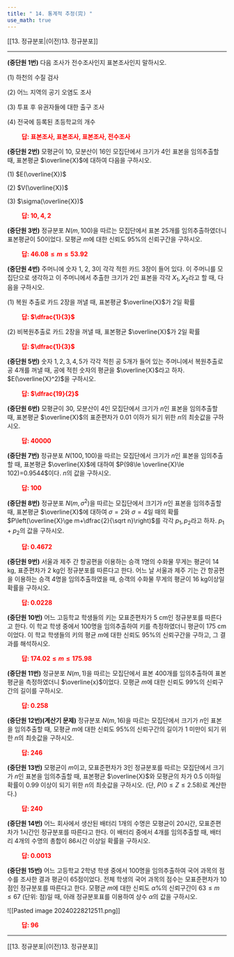 ```yaml
---
title: " 14. 통계적 추정(完) "
use_math: true
---
```

[[13. 정규분포|(이전)13. 정규분포]] 

***

**(중단원 1번)** 다음 조사가 전수조사인지 표본조사인지 말하시오.

(1) 하천의 수질 검사 

(2) 어느 지역의 공기 오염도 조사

(3) 투표 후 유권자들에 대한 출구 조사

(4) 전국에 등록된 초등학교의 개수

**<span style="color: red;">$\qquad$답: 표본조사, 표본조사, 표본조사, 전수조사</span>**

**(중단원 2번)** 모평균이 10, 모분산이 16인 모집단에서 크기가 4인 표본을 임의추출할 때, 표본평균 $\overline{X}$에 대하여 다음을 구하시오.

(1) $E(\overline{X})$

(2) $V(\overline{X})$

(3) $\sigma(\overline{X})$

**<span style="color: red;">$\qquad$답: $10, 4, 2$</span>**

**(중단원 3번)** 정규분포 $N(m, 100)$을 따르는 모집단에서 표본 25개를 임의추출하였더니 표본평균이 50이었다. 모평균 $m$에 대한 신뢰도 $95\%$의 신뢰구간을 구하시오.

**<span style="color: red;">$\qquad$답: $46.08\le m\le 53.92$</span>**

**(중단원 4번)** 주머니에 숫자 1, 2, 3이 각각 적힌 카드 3장이 들어 있다. 이 주머니를 모집단으로 생각하고 이 주머니에서 추출한 크기가 2인 표본을 각각 $X_1, X_2$라고 할 때, 다음을 구하시오.

(1) 복원 추출로 카드 2장을 꺼낼 때, 표본평균 $\overline{X}$가 2일 확률

**<span style="color: red;">$\qquad$답: $\dfrac{1}{3}$</span>**

(2) 비복원추출로 카드 2장을 꺼낼 때, 표본평균 $\overline{X}$가 2일 확률

**<span style="color: red;">$\qquad$답: $\dfrac{1}{3}$</span>**

**(중단원 5번)** 숫자 $1, 2, 3, 4, 5$가 각각 적힌 공 5개가 들어 있는 주머니에서 복원추출로 공 4개를 꺼낼 때, 공에 적힌 숫자의 평균을 $\overline{X}$라고 하자. $E(\overline{X}^2)$을 구하시오.

**<span style="color: red;">$\qquad$답: $\dfrac{19}{2}$</span>**

**(중단원 6번)** 모평균이 30, 모분산이 4인 모집단에서 크기가 $n$인 표본을 임의추출할 때, 표본평균 $\overline{X}$의 표준편차가 0.01 이하가 되기 위한 $n$의 최솟값을 구하시오. 

**<span style="color: red;">$\qquad$답: $40000$</span>**

**(중단원 7번)** 정규분포 $N(100, 100)$을 따르는 모집단에서 크기가 $n$인 표본을 임의추출할 때, 표본평균 $\overline{X}$에 대하여 $P(98\le \overline{X}\le 102)=0.9544$이다. $n$의 값을 구하시오. 

**<span style="color: red;">$\qquad$답: $100$</span>**

**(중단원 8번)** 정규분포 $N(m, \sigma^2)$을 따르는 모집단에서 크기가 $n$인 표본을 임의추출할 때, 표본평균 $\overline{X}$에 대하여 $\sigma=2$와 $\sigma=4$일 때의 확률 $P\left(\overline{X}\ge m+\dfrac{2}{\sqrt n}\right)$를 각각 $p_1, p_2$라고 하자. $p_1+p_2$의 값을 구하시오. 

**<span style="color: red;">$\qquad$답: $0.4672$</span>**

**(중단원 9번)** 서울과 제주 간 항공편을 이용하는 승객 1명의 수화물 무게는 평균이 14 kg, 표준편차가 2 kg인 정규분포를 따른다고 한다. 어느 날 서울과 제주 기는 간 항공편을 이용하는 승객 4명을 임의추출하였을 때, 승객의 수화물 무게의 평균이 16 kg이상일 확률을 구하시오.

**<span style="color: red;">$\qquad$답: $0.0228$</span>**

**(중단원 10번)** 어느 고등학교 학생들의 키는 모표준편차가 5 cm인 정규분포를 따른다고 한다. 이 학교 학생 중에서 100명을 임의추출하여 키를 측정하였더니 평균이 175 cm이었다. 이 학교 학생들의 키의 평균 $m$에 대한 신뢰도 $95\%$의 신뢰구간을 구하고, 그 결과를 해석하시오.

**<span style="color: red;">$\qquad$답: $174.02\le m\le 175.98$</span>**

**(중단원 11번)** 정규분포 $N(m, 1)$을 따르는 모집단에서 표본 400개를 임의추출하여 표본평균을 측정하였더니 $\overline{x}$이었다. 모평균 $m$에 대한 신뢰도 $99\%$의 신뢰구간의 길이를 구하시오.

**<span style="color: red;">$\qquad$답: $0.258$</span>**

**(중단원 12번)(계산기 문제)** 정규분포 $N(m, 16)$을 따르는 모집단에서 크기가 $n$인 표본을 임의추출할 때, 모평균 $m$에 대한 신뢰도 $95\%$의 신뢰구간의 길이가 1 미만이 되기 위한 $n$의 최솟값을 구하시오.

**<span style="color: red;">$\qquad$답: $246$</span>**

**(중단원 13번)** 모평균이 $m$이고, 모표준편차가 3인 정규분포를 따르는 모집단에서 크기가 $n$인 표본을 임의추출할 때, 표본평균 $\overline{X}$와 모평균의 차가 0.5 이하일 확률이 0.99 이상이 되기 위한 $n$의 최솟값을 구하시오. (단, $P(0\le Z\le 2.58)$로 계산한다.)

**<span style="color: red;">$\qquad$답: $240$</span>**

**(중단원 14번)** 어느 회사에서 생산된 배터리 1개의 수명은 모평균이 20시간, 모표준편차가 1시간인 정규분포를 따른다고 한다. 이 배터리 중에서 4개를 임의추출할 때, 배터리 4개의 수명의 총합이 86시간 이상일 확률을 구하시오. 

**<span style="color: red;">$\qquad$답: $0.0013$</span>**

**(중단원 15번)** 어느 고등학교 2학녕 학생 중에서 100명을 임의추출하여 국어 과목의 점수를 조사한 결과 평균이 65점이었다. 전체 학생의 국어 과목의 점수는 모표준편차가 10점인 정규분포를 따른다고 한다. 모평균 $m$에 대한 신뢰도 $\alpha\%$의 신뢰구간이 $63\le m\le 67$ (단위: 점)일 때, 아래 정규분포표를 이용하여 상수 $\alpha$의 값을 구하시오.

![[Pasted image 20240228212511.png]]

**<span style="color: red;">$\qquad$답: $96$</span>**

***
[[13. 정규분포|(이전)13. 정규분포]] 